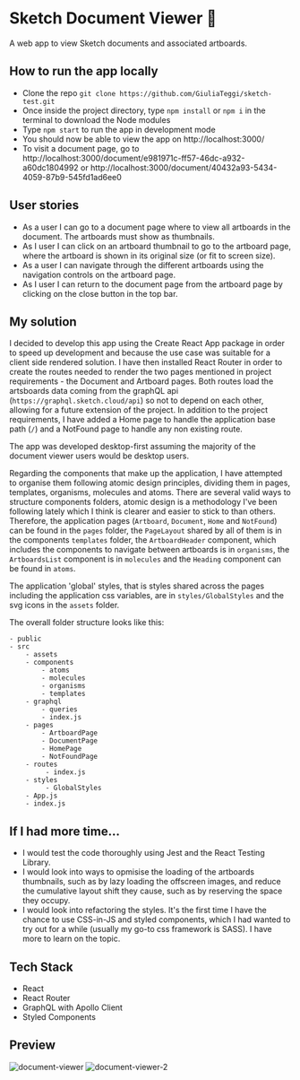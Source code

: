 # Sketch Document Viewer 💎

A web app to view Sketch documents and associated artboards.

## How to run the app locally

* Clone the repo
`git clone https://github.com/GiuliaTeggi/sketch-test.git`
* Once inside the project directory, type `npm install` or `npm i` in the terminal to download the Node modules
* Type `npm start` to run the app in development mode
* You should now be able to view the app on http://localhost:3000/
* To visit a document page, go to http://localhost:3000/document/e981971c-ff57-46dc-a932-a60dc1804992 or http://localhost:3000/document/40432a93-5434-4059-87b9-545fd1ad6ee0

## User stories
- As a user I can go to a document page where to view all artboards in the document. The artboards must show as thumbnails.
- As I user I can click on an artboard thumbnail to go to the artboard page, where the artboard is shown in its original size (or fit to screen size).
- As a user I can navigate through the different artboards using the navigation controls on the artboard page.
- As I user I can return to the document page from the artboard page by clicking on the close button in the top bar.


## My solution

I decided to develop this app using the Create React App package in order to speed up development and because the use case was suitable for a client side rendered solution. I have then installed React Router in order to create the routes needed to render the two pages mentioned in project requirements - the Document and Artboard pages. Both routes load the artsboards data coming from the graphQL api (`https://graphql.sketch.cloud/api`) so not to depend on each other, allowing for a future extension of the project. In addition to the project requirements, I have added a Home page to handle the application base path (`/`) and a NotFound page to handle any non existing route.

The app was developed desktop-first assuming the majority of the document viewer users would be desktop users.

Regarding the components that make up the application, I have attempted to organise them following atomic design principles, dividing them in pages, templates, organisms, molecules and atoms. There are several valid ways to structure components folders, atomic design is a methodology I've been following lately which I think is clearer and easier to stick to than others. Therefore, the application pages (`Artboard`, `Document`, `Home` and `NotFound`) can be found in the `pages` folder, the `PageLayout` shared by all of them is in the components `templates` folder, the `ArtboardHeader` component, which includes the components to navigate between artboards is in `organisms`, the `ArtboardsList` component is in `molecules` and the `Heading` component can be found in `atoms`.

The application 'global' styles, that is styles shared across the pages including the application css variables, are in `styles/GlobalStyles` and the svg icons in the `assets` folder.

The overall folder structure looks like this: 

    - public 
    - src
        - assets
        - components 
            - atoms
            - molecules
            - organisms
            - templates
        - graphql
            - queries
            - index.js
        - pages
            - ArtboardPage
            - DocumentPage
            - HomePage
            - NotFoundPage
        - routes
             - index.js
        - styles
             - GlobalStyles
        - App.js
        - index.js
        
## If I had more time...
- I would test the code thoroughly using Jest and the React Testing Library.
- I would look into ways to opmisise the loading of the artboards thumbnails, such as by lazy loading the offscreen images, and reduce the cumulative layout shift they cause, such as by reserving the space they occupy.
- I would look into refactoring the styles. It's the first time I have the chance to use CSS-in-JS and styled components, which I had wanted to try out for a while (usually my go-to css framework is SASS). I have more to learn on the topic.

## Tech Stack
 - React
 - React Router
 - GraphQL with Apollo Client
 - Styled Components

 ## Preview
 
 ![document-viewer](https://user-images.githubusercontent.com/30217557/150651799-27e83921-2dd4-4315-a2d5-602f5a70ebc4.PNG)
![document-viewer-2](https://user-images.githubusercontent.com/30217557/150651800-24a8d8bb-c372-48a2-ac20-dd6d5b342818.PNG)
